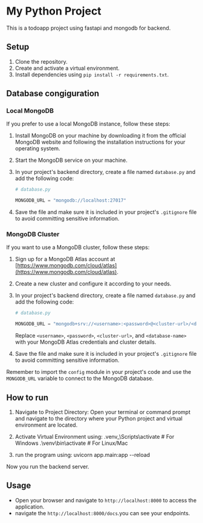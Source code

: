 # My Python Project

This is a todoapp project using fastapi and mongodb for backend.

## Setup

1. Clone the repository.
2. Create and activate a virtual environment.
3. Install dependencies using `pip install -r requirements.txt`.


## Database congiguration

### Local MongoDB

If you prefer to use a local MongoDB instance, follow these steps:

1. Install MongoDB on your machine by downloading it from the official MongoDB website and following the installation instructions for your operating system.

2. Start the MongoDB service on your machine.

3. In your project's backend directory, create a file named `database.py` and add the following code:

    ```python
    # database.py
    
    MONGODB_URL = "mongodb://localhost:27017"
    ```

4. Save the file and make sure it is included in your project's `.gitignore` file to avoid committing sensitive information.

### MongoDB Cluster

If you want to use a MongoDB cluster, follow these steps:

1. Sign up for a MongoDB Atlas account at [https://www.mongodb.com/cloud/atlas](https://www.mongodb.com/cloud/atlas).

2. Create a new cluster and configure it according to your needs.

3. In your project's backend directory, create a file named `database.py` and add the following code:

    ```python
    # database.py
    
    MONGODB_URL = "mongodb+srv://<username>:<password>@<cluster-url>/<database-name>?retryWrites=true&w=majority"
    ```

    Replace `<username>`, `<password>`, `<cluster-url>`, and `<database-name>` with your MongoDB Atlas credentials and cluster details.

4. Save the file and make sure it is included in your project's `.gitignore` file to avoid committing sensitive information.

Remember to import the `config` module in your project's code and use the `MONGODB_URL` variable to connect to the MongoDB database.

## How to run

1) Navigate to Project Directory:
Open your terminal or command prompt and navigate to the directory where your Python project and virtual environment are located.

2) Activate Virtual Environment using:
    .venv_\Scripts\activate  # For Windows
    .\venv\bin\activate  # For Linux/Mac

3) run the program using:
    uvicorn app.main:app --reload

Now you run the backend server.

## Usage

- Open your browser and navigate to `http://localhost:8000` to access the application.
- navigate the `http://localhost:8000/docs`.you can see your endpoints.